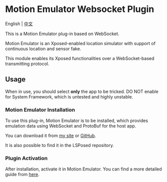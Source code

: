 # Motion Emulator Websocket Plugin

English | [中文](https://github.com/Xposed-Modules-Repo/com.zhufucdev.ws_plugin/blob/main/README-zh.md)

This is a Motion Emulator plug-in based on WebSocket.

Motion Emulator is an Xposed-enabled location simulator with support of continuous location and sensor fake.

This module enables its Xposed functionalities over a WebSocket-based transmitting protocol.

## Usage

When in use, you should select **only** the app to be tricked.
DO NOT enable for System Framework, which is untested and highly unstable.

### Motion Emulator Installation

To use this plug-in, Motion Emulator is to be installed, which provides emulation data using WebSocket and ProtoBuf for the host app.

You can download it from [my site](https://zhufucdev.com/article/qRnydwa-LGMhGrf43tSG_) or [GitHub](https://github.com/zhufucdev/MotionEmulator/releases).

It is also possible to find it in the LSPosed repository.

### Plugin Activation

After installation, activate it in Motion Emulator. You can find a more detailed guide from [here](https://zhufucdev.com/article/0xXK6YxSWe9nGwmmHQgsa).
